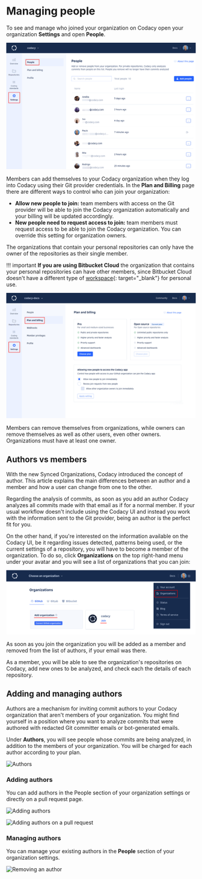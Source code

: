 # Managing people

To see and manage who joined your organization on Codacy open your organization **Settings** and open **People**.

![Managing people in an organization](images/organization-people.png)

Members can add themselves to your Codacy organization when they log into Codacy using their Git provider credentials. In the **Plan and Billing** page there are different ways to control who can join your organization:

-   **Allow new people to join:** team members with access on the Git provider will be able to join the Codacy organization automatically and your billing will be updated accordingly.
-   **New people need to request access to join:** team members must request access to be able to join the Codacy organization. You can override this setting for organization owners.

The organizations that contain your personal repositories can only have the owner of the repositories as their single member.

!!! important
    **If you are using Bitbucket Cloud** the organization that contains your personal repositories can have other members, since Bitbucket Cloud doesn't have a different type of [workspace](https://support.atlassian.com/bitbucket-cloud/docs/what-is-a-workspace/){: target="_blank"} for personal use.

![Accepting new people to the organization](images/organization-plan-billing.png)

Members can remove themselves from organizations, while owners can remove themselves as well as other users, even other owners. Organizations must have at least one owner.

## Authors vs members

With the new Synced Organizations, Codacy introduced the concept of author. This article explains the main differences between an author and a member and how a user can change from one to the other.

Regarding the analysis of commits, as soon as you add an author Codacy analyzes all commits made with that email
as if for a normal member. If your usual workflow doesn't include using the Codacy UI and instead you work with the information sent to the Git provider, being an author is the perfect fit for you.

On the other hand, if you're interested on the information available on the Codacy UI, be it regarding issues detected, patterns being used, or the current settings of a repository, you will have to become a member of the organization. To do so, click **Organizations** on the top right-hand menu under your avatar and you will see a list of organizations that you can join:

![Adding an organization](images/organization-join.png)

As soon as you join the organization you will be added as a member and removed from the list of authors, if your email was there.

As a member, you will be able to see the organization's repositories on Codacy, add new ones to be analyzed, and check each the details of each repository.

## Adding and managing authors

Authors are a mechanism for inviting commit authors to your Codacy organization that aren't members of your organization. You might find yourself in a position where you want to analyze commits that were authored with redacted Git committer emails or bot-generated emails.

Under **Authors**, you will see people whose commits are being analyzed, in addition to the members of your organization. You will be charged for each author according to your plan.

![Authors](images/authors.png)

### Adding authors

You can add authors in the People section of your organization settings or directly on a pull request page.

![Adding authors](images/authors-add.png)

![Adding authors on a pull request](images/authors-add-pr.png)

### Managing authors

You can manage your existing authors in the **People** section of your organization settings.

![Removing an author](images/authors-remove.png)